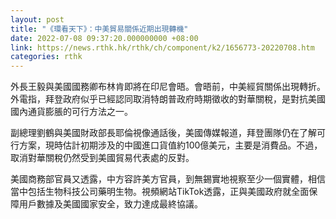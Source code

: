 ```yaml
---
layout: post
title: "《環看天下》：中美貿易關係近期出現轉機"
date: 2022-07-08 09:37:20.000000000 +08:00
link: https://news.rthk.hk/rthk/ch/component/k2/1656773-20220708.htm
categories: rthk
---
```


外長王毅與美國國務卿布林肯即將在印尼會晤。會晤前，中美經貿關係出現轉折。外電指，拜登政府似乎已經認同取消特朗普政府時期徵收的對華關稅，是對抗美國國內通貨膨脹的可行方法之一。

副總理劉鶴與美國財政部長耶倫視像通話後，美國傳媒報道，拜登團隊仍在了解可行方案，現時估計初期涉及的中國進口貨值約100億美元，主要是消費品。不過，取消對華關稅仍然受到美國貿易代表處的反對。

美國商務部官員又透露，中方容許美方官員，到無錫實地視察至少一個實體，相信當中包括生物科技公司藥明生物。視頻網站TikTok透露，正與美國政府就全面保障用戶數據及美國國家安全，致力達成最終協議。
